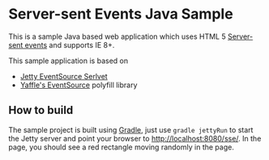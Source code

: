 Server-sent Events Java Sample
=========================

This is a sample Java based web application which uses HTML 5 [Server-sent events](http://dev.w3.org/html5/eventsource/) and supports IE 8+.

This sample application is based on 
* [Jetty EventSource Serlvet](https://github.com/jetty-project/jetty-eventsource-servlet)
* [Yaffle's EventSource](https://github.com/Yaffle/EventSource) polyfill library 

How to build
-------------------------
The sample project is built using [Gradle](http://www.gradle.org), just use `gradle jettyRun` to start the Jetty server and point your browser to [http://localhost:8080/sse/](http://localhost:8080/sse/). In the page, you should see a red rectangle moving randomly in the page.


